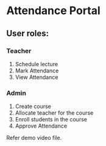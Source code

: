 # Attendance Portal
## User roles:
### Teacher
1. Schedule lecture
2. Mark Attendance
3. View Attendance
### Admin
1. Create course
2. Allocate teacher for the course
3. Enroll students in the course
4. Approve Attendance

Refer demo video file.
